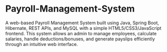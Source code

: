 # Payroll-Management-System
A web-based Payroll Management System built using Java, Spring Boot, Hibernate, REST APIs, and MySQL with a simple HTML5/CSS3/JavaScript frontend. This system allows an admin to manage employees, calculate salaries, handle deductions/bonuses, and generate payslips efficiently through an intuitive web interface.
